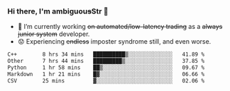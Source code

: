 ### Hi there, I'm ambiguou~~s~~Str 👋

<!--
**ambiguoustexture/ambiguoustexture** is a ✨ _special_ ✨ repository because its `README.md` (this file) appears on your GitHub profile.

Here are some ideas to get you started:
-->
- 🔭 I’m currently working ~~on automated/low-latency trading~~ as a ~~always junior system~~ developer.
- :worried: Experiencing ~~endless~~ imposter syndrome still, and even worse.

<!--START_SECTION:waka-->

```txt
C++        8 hrs 34 mins   ██████████▒░░░░░░░░░░░░░░   41.89 %
Other      7 hrs 44 mins   █████████▒░░░░░░░░░░░░░░░   37.85 %
Python     1 hr 58 mins    ██▒░░░░░░░░░░░░░░░░░░░░░░   09.67 %
Markdown   1 hr 21 mins    █▓░░░░░░░░░░░░░░░░░░░░░░░   06.66 %
CSV        25 mins         ▓░░░░░░░░░░░░░░░░░░░░░░░░   02.06 %
```

<!--END_SECTION:waka-->
